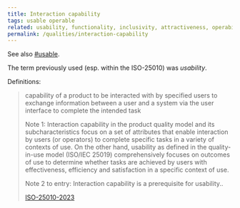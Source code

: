 ```yaml
---
title: Interaction capability
tags: usable operable
related: usability, functionality, inclusivity, attractiveness, operability, user-error-protection, user-engagement, ease-of-use
permalink: /qualities/interaction-capability
---
```


See also [#usable](/tag-usable).

The term previously used (esp. within the ISO-25010) was _usability_.

Definitions:

>capability of a product to be interacted with by specified users to exchange information between a user and a system via the user interface to complete the intended task
>
>Note 1: Interaction capability in the product quality model and its subcharacteristics focus on a set of attributes that enable interaction by users (or operators) to complete specific tasks in a variety of contexts of use. 
>On the other hand, usability as defined in the quality-in-use model (ISO/IEC 25019) comprehensively focuses on outcomes of use to determine whether tasks are achieved by users with effectiveness, efficiency and satisfaction in a specific context of use.
>
>Note 2 to entry: Interaction capability is a prerequisite for usability..
>
>[ISO-25010-2023](/references/#iso-25010-2023)

